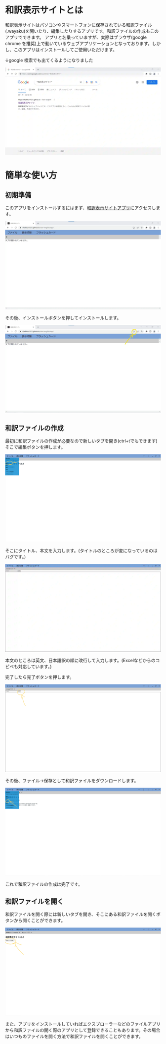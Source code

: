 # 和訳表示サイトとは

和訳表示サイトはパソコンやスマートフォンに保存されている和訳ファイル(.wayaku)を開いたり、編集したりするアプリです。和訳ファイルの作成もこのアプリでできます。
アプリと名乗っていますが、実際はブラウザ(google chrome を推奨)上で動いているウェブアプリケーションとなっております。しかし、このアプリはインストールしてご使用いただけます。

↓google 検索でも出てくるようになりました

![google 検索で "和訳表示サイト" と検索すると和訳表示サイトが出てくる](../img/google-wayaku.webp)

# 簡単な使い方
## 初期準備

このアプリをインストールするにはまず、[和訳表示サイトアプリ](https://chakkun1121.github.io/view-english/)にアクセスします。

![和訳表示サイトアプリホーム(未インストール)](../img/wayaku-app-home.webp)

その後、インストールボタンを押してインストールします。

![URLバーにあるインストールボタン](../img/install-button.webp)

## 和訳ファイルの作成

最初に和訳ファイルの作成が必要なので新しいタブを開き(ctrl+tでもできます)そこで編集ボタンを押します。

![ファイル→編集ボタン](../img/creat-new-file.webp)

そこにタイトル、本文を入力します。(タイトルのところが変になっているのはバグです。)

![新しいファイル生成画面](../img/creat-new-file-menu.webp)

本文のところは英文、日本語訳の順に改行して入力します。(Excelなどからのコピペも対応しています。)

完了したら完了ボタンを押します。

![タイトルの隣りにある完了ボタン](../img/finish-edit-button.webp)

その後、ファイル→保存として和訳ファイルをダウンロードします。

![ファイル→保存ボタン](../img/save-button.webp)

これで和訳ファイルの作成は完了です。
## 和訳ファイルを開く

和訳ファイルを開く際には新しいタブを開き、そこにある和訳ファイルを開くボタンから開くことができます。

![新しいタブにある和訳ファイルを開くボタン](../img/open-wayaku-button.webp)

また、アプリをインストールしていればエクスプローラーなどのファイルアプリから和訳ファイルの開く際のアプリとして登録できることもあります。その場合はいつものファイルを開く方法で和訳ファイルを開くことができます。
